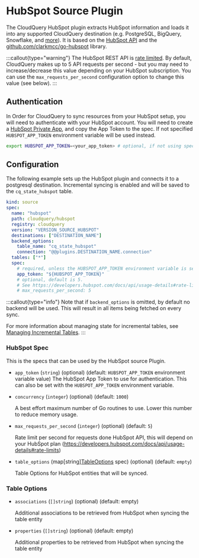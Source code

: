 # HubSpot Source Plugin

The CloudQuery HubSpot plugin extracts HubSpot information and loads it into any supported CloudQuery destination (e.g. PostgreSQL, BigQuery, Snowflake, and [more](/docs/plugins/destinations/overview)). It is based on the [HubSpot API](https://developers.hubspot.com/docs/api/overview) and the [github.com/clarkmcc/go-hubspot](https://github.com/clarkmcc/go-hubspot) library.

:::callout{type="warning"}
The HubSpot REST API is [rate limited](https://developers.hubspot.com/docs/api/usage-details#rate-limits).
By default, CloudQuery makes up to 5 API requests per second - but you may need to increase/decrease this value depending on your HubSpot subscription.
You can use the `max_requests_per_second` configuration option to change this value (see below).
:::

## Authentication

In Order for CloudQuery to sync resources from your HubSpot setup, you will need to authenticate with your HubSpot account. You will need to create a [HubSpot Private App](https://developers.hubspot.com/docs/api/private-apps), and copy the App Token to the spec.
If not specified `HUBSPOT_APP_TOKEN` environment variable will be used instead.

```bash copy
export HUBSPOT_APP_TOKEN=<your_app_token> # optional, if not using spec configuration
```

## Configuration

The following example sets up the HubSpot plugin and connects it to a postgresql destination. Incremental syncing is enabled and will be saved to the `cq_state_hubspot` table.

```yaml copy
kind: source
spec:
  name: "hubspot"
  path: cloudquery/hubspot
  registry: cloudquery
  version: "VERSION_SOURCE_HUBSPOT"
  destinations: ["DESTINATION_NAME"]
  backend_options:
    table_name: "cq_state_hubspot"
    connection: "@@plugins.DESTINATION_NAME.connection"
  tables: ["*"]
  spec:
    # required, unless the HUBSPOT_APP_TOKEN environment variable is set
    app_token: "${HUBSPOT_APP_TOKEN}"
    # optional, default is 5.
    # See https://developers.hubspot.com/docs/api/usage-details#rate-limits
    # max_requests_per_second: 5
```

:::callout{type="info"}
Note that if `backend_options` is omitted, by default no backend will be used.
This will result in all items being fetched on every sync.

For more information about managing state for incremental tables, see [Managing Incremental Tables](https://cloudquery.io/docs/advanced-topics/managing-incremental-tables).
:::

### HubSpot Spec

This is the specs that can be used by the HubSpot source Plugin.

- `app_token` (`string`)  (optional) (default: `HUBSPOT_APP_TOKEN` environment variable value)
  The HubSpot App Token to use for authentication. This can also be set with the `HUBSPOT_APP_TOKEN` environment variable. 

- `concurrency` (`integer`) (optional) (default: `1000`)

  A best effort maximum number of Go routines to use. Lower this number to reduce memory usage.

- `max_requests_per_second` (`integer`) (optional) (default: `5`)

  Rate limit per second for requests done HubSpot API, this will depend on your HubSpot plan (https://developers.hubspot.com/docs/api/usage-details#rate-limits)

- `table_options` (map[string][TableOptions](#table-options) spec) (optional) (default: `empty`)

  Table Options for HubSpot entities that will be synced.

### Table Options

- `associations` (`[]string`) (optional) (default: empty)

  Additional associations to be retrieved from HubSpot when syncing the table entity

- `properties` (`[]string`) (optional) (default: empty)

  Additional properties to be retrieved from HubSpot when syncing the table entity
